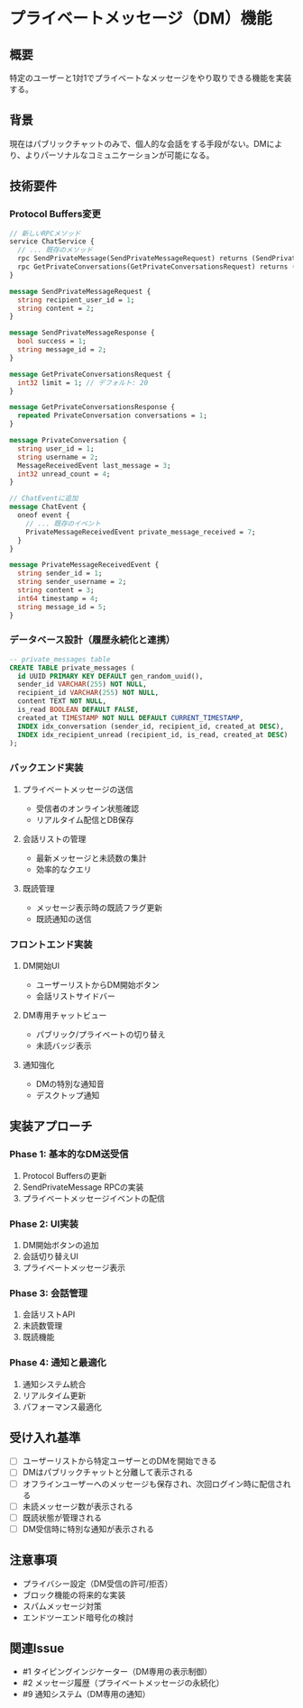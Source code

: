 # プライベートメッセージ（DM）機能

## 概要
特定のユーザーと1対1でプライベートなメッセージをやり取りできる機能を実装する。

## 背景
現在はパブリックチャットのみで、個人的な会話をする手段がない。DMにより、よりパーソナルなコミュニケーションが可能になる。

## 技術要件

### Protocol Buffers変更
```proto
// 新しいRPCメソッド
service ChatService {
  // ... 既存のメソッド
  rpc SendPrivateMessage(SendPrivateMessageRequest) returns (SendPrivateMessageResponse);
  rpc GetPrivateConversations(GetPrivateConversationsRequest) returns (GetPrivateConversationsResponse);
}

message SendPrivateMessageRequest {
  string recipient_user_id = 1;
  string content = 2;
}

message SendPrivateMessageResponse {
  bool success = 1;
  string message_id = 2;
}

message GetPrivateConversationsRequest {
  int32 limit = 1; // デフォルト: 20
}

message GetPrivateConversationsResponse {
  repeated PrivateConversation conversations = 1;
}

message PrivateConversation {
  string user_id = 1;
  string username = 2;
  MessageReceivedEvent last_message = 3;
  int32 unread_count = 4;
}

// ChatEventに追加
message ChatEvent {
  oneof event {
    // ... 既存のイベント
    PrivateMessageReceivedEvent private_message_received = 7;
  }
}

message PrivateMessageReceivedEvent {
  string sender_id = 1;
  string sender_username = 2;
  string content = 3;
  int64 timestamp = 4;
  string message_id = 5;
}
```

### データベース設計（履歴永続化と連携）
```sql
-- private_messages table
CREATE TABLE private_messages (
  id UUID PRIMARY KEY DEFAULT gen_random_uuid(),
  sender_id VARCHAR(255) NOT NULL,
  recipient_id VARCHAR(255) NOT NULL,
  content TEXT NOT NULL,
  is_read BOOLEAN DEFAULT FALSE,
  created_at TIMESTAMP NOT NULL DEFAULT CURRENT_TIMESTAMP,
  INDEX idx_conversation (sender_id, recipient_id, created_at DESC),
  INDEX idx_recipient_unread (recipient_id, is_read, created_at DESC)
);
```

### バックエンド実装
1. プライベートメッセージの送信
   - 受信者のオンライン状態確認
   - リアルタイム配信とDB保存
   
2. 会話リストの管理
   - 最新メッセージと未読数の集計
   - 効率的なクエリ

3. 既読管理
   - メッセージ表示時の既読フラグ更新
   - 既読通知の送信

### フロントエンド実装
1. DM開始UI
   - ユーザーリストからDM開始ボタン
   - 会話リストサイドバー

2. DM専用チャットビュー
   - パブリック/プライベートの切り替え
   - 未読バッジ表示

3. 通知強化
   - DMの特別な通知音
   - デスクトップ通知

## 実装アプローチ

### Phase 1: 基本的なDM送受信
1. Protocol Buffersの更新
2. SendPrivateMessage RPCの実装
3. プライベートメッセージイベントの配信

### Phase 2: UI実装
1. DM開始ボタンの追加
2. 会話切り替えUI
3. プライベートメッセージ表示

### Phase 3: 会話管理
1. 会話リストAPI
2. 未読数管理
3. 既読機能

### Phase 4: 通知と最適化
1. 通知システム統合
2. リアルタイム更新
3. パフォーマンス最適化

## 受け入れ基準
- [ ] ユーザーリストから特定ユーザーとのDMを開始できる
- [ ] DMはパブリックチャットと分離して表示される
- [ ] オフラインユーザーへのメッセージも保存され、次回ログイン時に配信される
- [ ] 未読メッセージ数が表示される
- [ ] 既読状態が管理される
- [ ] DM受信時に特別な通知が表示される

## 注意事項
- プライバシー設定（DM受信の許可/拒否）
- ブロック機能の将来的な実装
- スパムメッセージ対策
- エンドツーエンド暗号化の検討

## 関連Issue
- #1 タイピングインジケーター（DM専用の表示制御）
- #2 メッセージ履歴（プライベートメッセージの永続化）
- #9 通知システム（DM専用の通知）